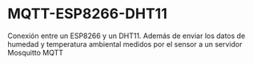 # MQTT-ESP8266-DHT11
Conexión entre un ESP8266 y un DHT11. Además de enviar los datos de humedad y temperatura ambiental medidos por el sensor a un servidor Mosquitto MQTT
